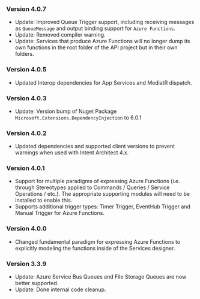 ### Version 4.0.7

- Update: Improved Queue Trigger support, including receiving messages as `QueueMessage` and output binding support for `Azure Functions`.
- Update: Removed compiler warning.
- Update: Services that produce Azure Functions will no longer dump its own functions in the root folder of the API project but in their own folders.

### Version 4.0.5

- Updated Interop dependencies for App Services and MediatR dispatch.

### Version 4.0.3

- Update: Version bump of Nuget Package `Microsoft.Extensions.DependencyInjection` to 6.0.1

### Version 4.0.2

- Updated dependencies and supported client versions to prevent warnings when used with Intent Architect 4.x.

### Version 4.0.1

- Support for multiple paradigms of expressing Azure Functions (i.e. through Stereotypes applied to Commands / Queries / Service Operations / etc.). The appropriate supporting modules will need to be installed to enable this.
- Supports additional trigger types: Timer Trigger, EventHub Trigger and Manual Trigger for Azure Functions.

### Version 4.0.0

- Changed fundamental paradigm for expressing Azure Functions to explicitly modeling the functions inside of the Services designer.

### Version 3.3.9

- Update: Azure Service Bus Queues and File Storage Queues are now better supported.
- Update: Done internal code cleanup.